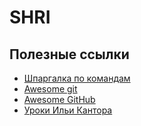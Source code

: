 # SHRI

## Полезные ссылки
- [Шпаргалка по командам](https://github.com/arslanbilal/git-cheat-sheet)
- [Awesome git](https://github.com/dictcp/awesome-git)
- [Awesome GitHub](https://github.com/phillipadsmith/awesome-github)
- [Уроки Ильи Кантора](https://www.youtube.com/watch?v=W4hoc24K93E&list=PLDyvV36pndZFHXjXuwA_NywNrVQO0aQqb)

